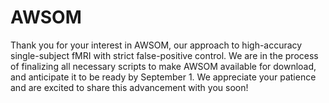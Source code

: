 # AWSOM
Thank you for your interest in AWSOM, our approach to high-accuracy single-subject fMRI with strict false-positive control.
We are in the process of finalizing all necessary scripts to make AWSOM available for download, and anticipate it to be ready by September 1.
We appreciate your patience and are excited to share this advancement with you soon!
